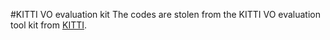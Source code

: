 #KITTI VO evaluation kit
The codes are stolen from the KITTI VO evaluation tool kit from [KITTI](http://www.cvlibs.net/datasets/kitti/eval_odometry.php).

